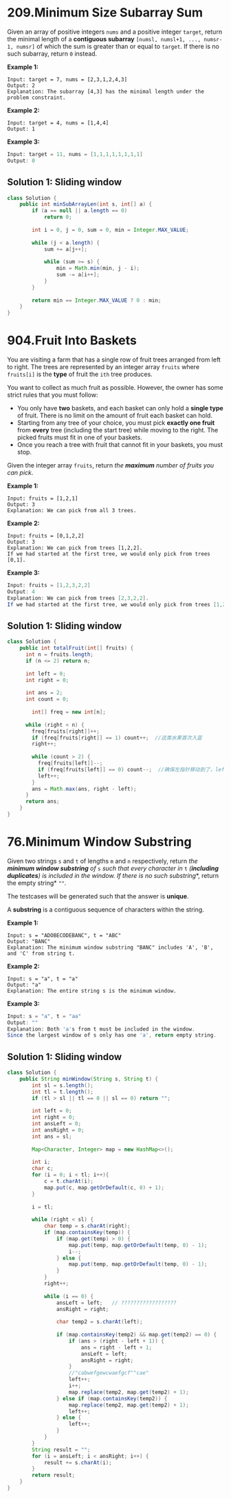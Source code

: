 # 209.Minimum Size Subarray Sum

Given an array of positive integers `nums` and a positive integer `target`, return the minimal length of a **contiguous subarray** `[numsl, numsl+1, ..., numsr-1, numsr]` of which the sum is greater than or equal to `target`. If there is no such subarray, return `0` instead.

 

**Example 1:**

```
Input: target = 7, nums = [2,3,1,2,4,3]
Output: 2
Explanation: The subarray [4,3] has the minimal length under the problem constraint.
```

**Example 2:**

```
Input: target = 4, nums = [1,4,4]
Output: 1
```

**Example 3:**

```java
Input: target = 11, nums = [1,1,1,1,1,1,1,1]
Output: 0
```



## Solution 1: Sliding window

```java
class Solution {
    public int minSubArrayLen(int s, int[] a) {
        if (a == null || a.length == 0)
            return 0;
  
        int i = 0, j = 0, sum = 0, min = Integer.MAX_VALUE;
  
        while (j < a.length) {
            sum += a[j++];
    
            while (sum >= s) {
                min = Math.min(min, j - i);
                sum -= a[i++];
            }
        }
  
        return min == Integer.MAX_VALUE ? 0 : min;
    }
}
```





# 904.Fruit Into Baskets

You are visiting a farm that has a single row of fruit trees arranged from left to right. The trees are represented by an integer array `fruits` where `fruits[i]` is the **type** of fruit the `ith` tree produces.

You want to collect as much fruit as possible. However, the owner has some strict rules that you must follow:

- You only have **two** baskets, and each basket can only hold a **single type** of fruit. There is no limit on the amount of fruit each basket can hold.
- Starting from any tree of your choice, you must pick **exactly one fruit** from **every** tree (including the start tree) while moving to the right. The picked fruits must fit in one of your baskets.
- Once you reach a tree with fruit that cannot fit in your baskets, you must stop.

Given the integer array `fruits`, return *the **maximum** number of fruits you can pick*.

 

**Example 1:**

```
Input: fruits = [1,2,1]
Output: 3
Explanation: We can pick from all 3 trees.
```

**Example 2:**

```
Input: fruits = [0,1,2,2]
Output: 3
Explanation: We can pick from trees [1,2,2].
If we had started at the first tree, we would only pick from trees [0,1].
```

**Example 3:**

```java
Input: fruits = [1,2,3,2,2]
Output: 4
Explanation: We can pick from trees [2,3,2,2].
If we had started at the first tree, we would only pick from trees [1,2].
```





## Solution 1: Sliding window

```java
class Solution {
    public int totalFruit(int[] fruits) {
      int n = fruits.length;
      if (n <= 2) return n;
      
      int left = 0;
      int right = 0;
      
      int ans = 2;
      int count = 0;
      
     	int[] freq = new int[n];
      
      while (right < n) {
        freq[fruits[right]]++;
        if (freq[fruits[right]] == 1) count++;  //这类水果首次入篮
        right++;
        
        while (count > 2) {
          freq[fruits[left]]--;
          if (freq[fruits[left]] == 0) count--;  //确保左指针移动到了，left到right之间只有2个水果的位置
          left++;
        }
        ans = Math.max(ans, right - left);
      }
      return ans;
    }
}
```





# 76.Minimum Window Substring

Given two strings `s` and `t` of lengths `m` and `n` respectively, return *the **minimum window substring** of* `s` *such that every character in* `t` *(**including duplicates**) is included in the window. If there is no such substring**, return the empty string* `""`*.*

The testcases will be generated such that the answer is **unique**.

A **substring** is a contiguous sequence of characters within the string.

 

**Example 1:**

```
Input: s = "ADOBECODEBANC", t = "ABC"
Output: "BANC"
Explanation: The minimum window substring "BANC" includes 'A', 'B', and 'C' from string t.
```

**Example 2:**

```
Input: s = "a", t = "a"
Output: "a"
Explanation: The entire string s is the minimum window.
```

**Example 3:**

```java
Input: s = "a", t = "aa"
Output: ""
Explanation: Both 'a's from t must be included in the window.
Since the largest window of s only has one 'a', return empty string.
```





## Solution 1: Sliding window

```java
class Solution {
    public String minWindow(String s, String t) {
        int sl = s.length();
        int tl = t.length();
        if (tl > sl || tl == 0 || sl == 0) return "";
        
        int left = 0;
        int right = 0;
        int ansLeft = 0;
        int ansRight = 0;
        int ans = sl;
        
        Map<Character, Integer> map = new HashMap<>();
        
        int i;
        char c;
        for (i = 0; i < tl; i++){
            c = t.charAt(i);
            map.put(c, map.getOrDefault(c, 0) + 1);
        }
        
        i = tl;
        
        while (right < sl) {
            char temp = s.charAt(right);
            if (map.containsKey(temp)) {
                if (map.get(temp) > 0) {
                    map.put(temp, map.getOrDefault(temp, 0) - 1);
                    i--;
                } else {
                    map.put(temp, map.getOrDefault(temp, 0) - 1);
                }
            }
            right++;
            
            while (i == 0) {
                ansLeft = left;   // ??????????????????
                ansRight = right;
                
                char temp2 = s.charAt(left);
                
                if (map.containsKey(temp2) && map.get(temp2) == 0) {
                    if (ans > (right - left + 1)) {
                        ans = right - left + 1;
                        ansLeft = left;
                        ansRight = right;
                    }
                    //"cabwefgewcwaefgcf""cae"
                    left++;
                    i++;
                    map.replace(temp2, map.get(temp2) + 1);
                } else if (map.containsKey(temp2)) {
                    map.replace(temp2, map.get(temp2) + 1);
                    left++;
                } else {
                    left++;
                }
            }
        }
        String result = "";
        for (i = ansLeft; i < ansRight; i++) {
            result += s.charAt(i);
        }
        return result;
    }
}
```

